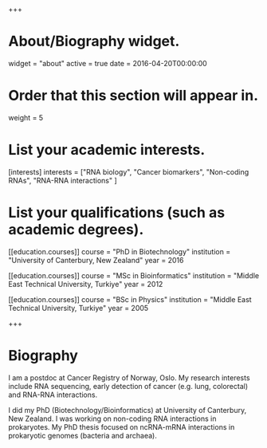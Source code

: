 +++
# About/Biography widget.
widget = "about"
active = true
date = 2016-04-20T00:00:00

# Order that this section will appear in.
weight = 5

# List your academic interests.
[interests]
  interests = ["RNA biology",
    "Cancer biomarkers",
    "Non-coding RNAs",
    "RNA-RNA interactions"
  ]

# List your qualifications (such as academic degrees).
[[education.courses]]
  course = "PhD in Biotechnology"
  institution = "University of Canterbury, New Zealand"
  year = 2016

[[education.courses]]
  course = "MSc in Bioinformatics"
  institution = "Middle East Technical University, Turkiye"
  year = 2012

[[education.courses]]
  course = "BSc in Physics"
  institution = "Middle East Technical University, Turkiye"
  year = 2005
 
+++

# Biography

I am a postdoc at Cancer Registry of Norway, Oslo. My research interests include RNA sequencing, early detection of cancer (e.g. lung, colorectal) and RNA-RNA interactions.

I did my PhD (Biotechnology/Bioinformatics) at University of Canterbury, New Zealand. I was working on non-coding RNA interactions in prokaryotes. My PhD thesis focused on ncRNA-mRNA interactions in prokaryotic genomes (bacteria and archaea).
